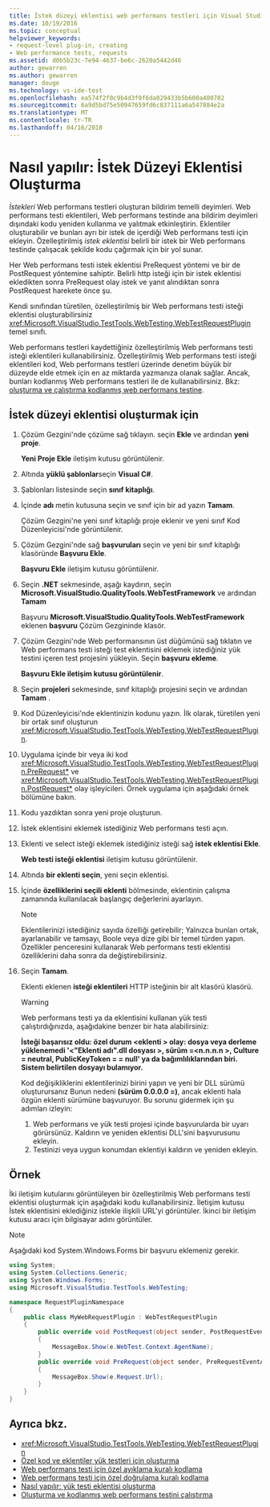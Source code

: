 ```yaml
---
title: İstek düzeyi eklentisi web performans testleri için Visual Studio'da oluşturma | Microsoft Docs
ms.date: 10/19/2016
ms.topic: conceptual
helpviewer_keywords:
- request-level plug-in, creating
- Web performance tests, requests
ms.assetid: d0b5b23c-7e94-4637-be6c-2620a5442d46
author: gewarren
ms.author: gewarren
manager: douge
ms.technology: vs-ide-test
ms.openlocfilehash: ea574f2f0c9b4d3f0f6da029433b5b600a400702
ms.sourcegitcommit: 6a9d5bd75e50947659fd6c837111a6a547884e2a
ms.translationtype: MT
ms.contentlocale: tr-TR
ms.lasthandoff: 04/16/2018
---
```

# <a name="how-to-create-a-request-level-plug-in"></a>Nasıl yapılır: İstek Düzeyi Eklentisi Oluşturma

*İstekleri* Web performans testleri oluşturan bildirim temelli deyimleri. Web performans testi eklentileri, Web performans testinde ana bildirim deyimleri dışındaki kodu yeniden kullanma ve yalıtmak etkinleştirin. Eklentiler oluşturabilir ve bunları ayrı bir istek de içerdiği Web performans testi için ekleyin. Özelleştirilmiş *istek eklentisi* belirli bir istek bir Web performans testinde çalışacak şekilde kodu çağırmak için bir yol sunar.

Her Web performans testi istek eklentisi PreRequest yöntemi ve bir de PostRequest yöntemine sahiptir. Belirli http isteği için bir istek eklentisi ekledikten sonra PreRequest olay istek ve yanıt alındıktan sonra PostRequest harekete önce şu.

Kendi sınıfından türetilen, özelleştirilmiş bir Web performans testi isteği eklentisi oluşturabilirsiniz <xref:Microsoft.VisualStudio.TestTools.WebTesting.WebTestRequestPlugin> temel sınıfı.

Web performans testleri kaydettiğiniz özelleştirilmiş Web performans testi isteği eklentileri kullanabilirsiniz. Özelleştirilmiş Web performans testi isteği eklentileri kod, Web performans testleri üzerinde denetim büyük bir düzeyde elde etmek için en az miktarda yazmanıza olanak sağlar. Ancak, bunları kodlanmış Web performans testleri ile de kullanabilirsiniz. Bkz: [oluşturma ve çalıştırma kodlanmış web performans testine](../test/generate-and-run-a-coded-web-performance-test.md).

## <a name="to-create-a-request-level-plug-in"></a>İstek düzeyi eklentisi oluşturmak için

1.  Çözüm Gezgini'nde çözüme sağ tıklayın. seçin **Ekle** ve ardından **yeni proje**.

     **Yeni Proje Ekle** iletişim kutusu görüntülenir.

2.  Altında **yüklü şablonlar**seçin **Visual C#**.

3.  Şablonları listesinde seçin **sınıf kitaplığı**.

4.  İçinde **adı** metin kutusuna seçin ve sınıf için bir ad yazın **Tamam**.

     Çözüm Gezgini'ne yeni sınıf kitaplığı proje eklenir ve yeni sınıf Kod Düzenleyicisi'nde görüntülenir.

5.  Çözüm Gezgini'nde sağ **başvuruları** seçin ve yeni bir sınıf kitaplığı klasöründe **Başvuru Ekle**.

     **Başvuru Ekle** iletişim kutusu görüntülenir.

6.  Seçin **.NET** sekmesinde, aşağı kaydırın, seçin **Microsoft.VisualStudio.QualityTools.WebTestFramework** ve ardından **Tamam**

     Başvuru **Microsoft.VisualStudio.QualityTools.WebTestFramework** eklenen **başvuru** Çözüm Gezgininde klasör.

7.  Çözüm Gezgini'nde Web performansının üst düğümünü sağ tıklatın ve Web performans testi isteği test eklentisini eklemek istediğiniz yük testini içeren test projesini yükleyin.  Seçin **başvuru ekleme**.

     **Başvuru Ekle iletişim kutusu görüntülenir**.

8.  Seçin **projeleri** sekmesinde, sınıf kitaplığı projesini seçin ve ardından **Tamam** .

9. Kod Düzenleyicisi'nde eklentinizin kodunu yazın. İlk olarak, türetilen yeni bir ortak sınıf oluşturun <xref:Microsoft.VisualStudio.TestTools.WebTesting.WebTestRequestPlugin>.

10. Uygulama içinde bir veya iki kod <xref:Microsoft.VisualStudio.TestTools.WebTesting.WebTestRequestPlugin.PreRequest*> ve <xref:Microsoft.VisualStudio.TestTools.WebTesting.WebTestRequestPlugin.PostRequest*> olay işleyicileri. Örnek uygulama için aşağıdaki örnek bölümüne bakın.

11. Kodu yazdıktan sonra yeni proje oluşturun.

12. İstek eklentisini eklemek istediğiniz Web performans testi açın.

13. Eklenti ve select isteği eklemek istediğiniz isteği sağ **istek eklentisi Ekle**.

     **Web testi isteği eklentisi** iletişim kutusu görüntülenir.

14. Altında **bir eklenti seçin**, yeni seçin eklentisi.

15. İçinde **özelliklerini seçili eklenti** bölmesinde, eklentinin çalışma zamanında kullanılacak başlangıç değerlerini ayarlayın.

    > [!NOTE]
    > Eklentilerinizi istediğiniz sayıda özelliği getirebilir; Yalnızca bunları ortak, ayarlanabilir ve tamsayı, Boole veya dize gibi bir temel türden yapın. Özellikler penceresini kullanarak Web performans testi eklentisi özelliklerini daha sonra da değiştirebilirsiniz.

16. Seçin **Tamam**.

     Eklenti eklenen **isteği eklentileri** HTTP isteğinin bir alt klasörü klasörü.

    > [!WARNING]
    > Web performans testi ya da eklentisini kullanan yük testi çalıştırdığınızda, aşağıdakine benzer bir hata alabilirsiniz:
    >
    > **İsteği başarısız oldu: özel durum \<eklenti > olay: dosya veya derleme yüklenemedi '\<"Eklenti adı".dll dosyası >, sürüm =\<n.n.n.n >, Culture = neutral, PublicKeyToken = = null' ya da bağımlılıklarından biri. Sistem belirtilen dosyayı bulamıyor.**
    >
    > Kod değişikliklerini eklentilerinizi birini yapın ve yeni bir DLL sürümü oluşturursanız Bunun nedeni **(sürüm 0.0.0.0 =)**, ancak eklenti hala özgün eklenti sürümüne başvuruyor. Bu sorunu gidermek için şu adımları izleyin:
    >
    > 1.  Web performans ve yük testi projesi içinde başvurularda bir uyarı görürsünüz. Kaldırın ve yeniden eklentisi DLL'sini başvurusunu ekleyin.
    > 2.  Testinizi veya uygun konumdan eklentiyi kaldırın ve yeniden ekleyin.

## <a name="example"></a>Örnek

İki iletişim kutularını görüntüleyen bir özelleştirilmiş Web performans testi eklentisi oluşturmak için aşağıdaki kodu kullanabilirsiniz. İletişim kutusu İstek eklentisini eklediğiniz istekle ilişkili URL'yi görüntüler. İkinci bir iletişim kutusu aracı için bilgisayar adını görüntüler.

> [!NOTE]
> Aşağıdaki kod System.Windows.Forms bir başvuru eklemeniz gerekir.

```csharp
using System;
using System.Collections.Generic;
using System.Windows.Forms;
using Microsoft.VisualStudio.TestTools.WebTesting;

namespace RequestPluginNamespace
{
    public class MyWebRequestPlugin : WebTestRequestPlugin
    {
        public override void PostRequest(object sender, PostRequestEventArgs e)
        {
            MessageBox.Show(e.WebTest.Context.AgentName);
        }
        public override void PreRequest(object sender, PreRequestEventArgs e)
        {
            MessageBox.Show(e.Request.Url);
        }
    }
}
```

## <a name="see-also"></a>Ayrıca bkz.

- <xref:Microsoft.VisualStudio.TestTools.WebTesting.WebTestRequestPlugin>
- [Özel kod ve eklentiler yük testleri için oluşturma](../test/create-custom-code-and-plug-ins-for-load-tests.md)
- [Web performans testi için özel ayıklama kuralı kodlama](../test/code-a-custom-extraction-rule-for-a-web-performance-test.md)
- [Web performans testi için özel doğrulama kuralı kodlama](../test/code-a-custom-validation-rule-for-a-web-performance-test.md)
- [Nasıl yapılır: yük testi eklentisi oluşturma](../test/how-to-create-a-load-test-plug-in.md)
- [Oluşturma ve kodlanmış web performans testini çalıştırma](../test/generate-and-run-a-coded-web-performance-test.md)